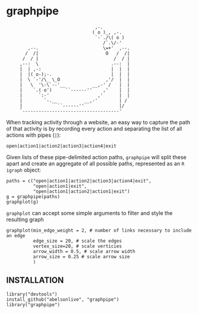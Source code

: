 # graphpipe
```
                                 ,-.
                                ( o )_, ,-.
                                 `-`./\( o )
                                    /`.\/-'
        ,--.                        \=+'  ,--.
       /  /|                         O   /  /|
      /  / |                            /  / |
     ,--:  \                           .--:  |
     |  | ,-:                          |  |  |
     |  |( o-);-.                      |  |  |
     |  \ `-'/\_ \_O                 ,'/  |  |
     |   \  '\-\`--'__          __,-' /   |  |
     |    `.( o')     ``------''    ,'    |  |
     |      `:-'                  ,'      |  |
     |        `-.__          __,-'        | /
     |             ``------''             |/
     `------------------------------------'

```

When tracking activity through a website, an easy way to capture the path of that activity is by recording every action and separating the list of all actions with pipes (`|`):
```
open|action1|action2|action3|action4|exit
```
Given lists of these pipe-delimited action paths, `graphpipe` will split these apart and create an aggregate of all possible paths, represented as an `R` `igraph` object:
```
paths = c("open|action1|action2|action3|action4|exit",
          "open|action1|exit",
          "open|action1|action2|action1|exit")
g = graphpipe(paths)
graphplot(g)

```
`graphplot` can accept some simple arguments to filter and style the resulting graph

```
graphplot(min_edge_weight = 2, # number of links necessary to include an edge
          edge_size = 20, # scale the edges
          vertex_size=20, # scale verticies
          arrow_width = 0.5, # scale arrow width
          arrow_size = 0.25 # scale arrow size
          )
```
## INSTALLATION
```
library("devtools")
install_github("abelsonlive", "graphpipe")
library("graphpipe")
```
